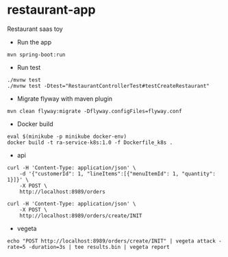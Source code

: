 # restaurant-app
Restaurant saas toy

- Run the app
```
mvn spring-boot:run
```

- Run test
```
./mvnw test 
./mvnw test -Dtest="RestaurantControllerTest#testCreateRestaurant"
```

- Migrate flyway with maven plugin
```
mvn clean flyway:migrate -Dflyway.configFiles=flyway.conf
```

- Docker build
```
eval $(minikube -p minikube docker-env)
docker build -t ra-service-k8s:1.0 -f Dockerfile_k8s .
```

- api
```
curl -H 'Content-Type: application/json' \
    -d '{"customerId": 1, "lineItems":[{"menuItemId": 1, "quantity": 1}]}' \
    -X POST \
    http://localhost:8989/orders
    
curl -H 'Content-Type: application/json' \
    -X POST \
    http://localhost:8989/orders/create/INIT

```
- vegeta
```
echo "POST http://localhost:8989/orders/create/INIT" | vegeta attack -rate=5 -duration=3s | tee results.bin | vegeta report

```